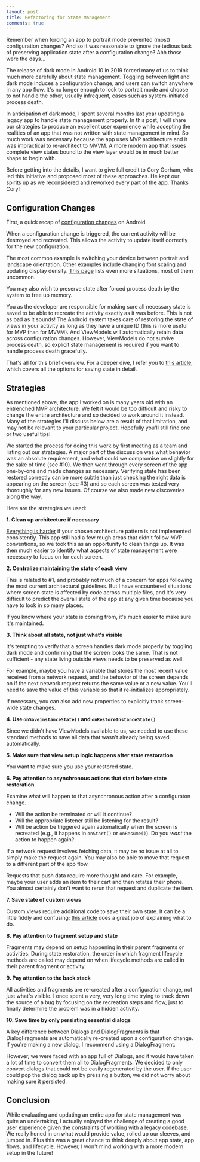 ```yaml
---
layout: post
title: Refactoring for State Management
comments: true
---
```


Remember when forcing an app to portrait mode prevented (most) configuration changes? And so it was reasonable to ignore the tedious task of preserving application state after a configuration change? Ahh those were the days...

The release of dark mode in Android 10 in 2019 forced many of us to think much more carefully about state management. Toggling between light and dark mode induces a configuration change, and users can switch anywhere in any app flow. It's no longer enough to lock to portrait mode and choose to not handle the other, usually infrequent, cases such as system-initiated process death.

In anticipation of dark mode, I spent several months last year updating a legacy app to handle state management properly. In this post, I will share our strategies to produce an excellent user experience while accepting the realities of an app that was not written with state management in mind. So much work was necessary because the app uses MVP architecture and it was impractical to re-architect to MVVM. A more modern app that issues complete view states bound to the view layer would be in much better shape to begin with.

Before getting into the details, I want to give full credit to Cory Gorham, who led this initiative and proposed most of these approaches. He kept our spirits up as we reconsidered and reworked every part of the app. Thanks Cory!

## Configuration Changes

First, a quick recap of [configuration changes](https://developer.android.com/guide/topics/resources/runtime-changes) on Android. 

When a configuration change is triggered, the current activity will be destroyed and recreated. This allows the activity to update itself correctly for the new configuration. 

The most common example is switching your device between portrait and landscape orientation. Other examples include changing font scaling and updating display density. [This page](https://developer.android.com/guide/topics/manifest/activity-element#config) lists even more situations, most of them uncommon.

You may also wish to preserve state after forced process death by the system to free up memory.

You as the developer are responsible for making sure all necessary state is saved to be able to recreate the activity exactly as it was before. This is not as bad as it sounds! The Android system takes care of restoring the state of views in your activity as long as they have a unique ID (this is more useful for MVP than for MVVM). And ViewModels will automatically retain data across configuration changes. However, ViewModels do not survive process death, so explicit state management is required if you want to handle process death gracefully. 

That's all for this brief overview. For a deeper dive, I refer you to [this article](https://developer.android.com/topic/libraries/architecture/saving-states), which covers all the options for saving state in detail.

## Strategies

As mentioned above, the app I worked on is many years old with an entrenched MVP architecture. We felt it would be too difficult and risky to change the entire architecture and so decided to work around it instead. Many of the strategies I'll discuss below are a result of that limitation, and may not be relevant to your particular project. Hopefully you'll still find one or two useful tips!

We started the process for doing this work by first meeting as a team and listing out our strategies. A major part of the discussion was what behavior was an absolute requirement, and what could we compromise on slightly for the sake of time (see #10). We then went through every screen of the app one-by-one and made changes as necessary. Verifying state has been restored correctly can be more subtle than just checking the right data is appearing on the screen (see #3) and so each screen was tested very thoroughly for any new issues. Of course we also made new discoveries along the way. 

Here are the strategies we used:

**1. Clean up architecture if necessary**

[Everything is harder](https://www.rstockbridge.dev/2020-07-20-architecture-consistency/) if your chosen architecture pattern is not implemented consistently. This app still had a few rough areas that didn't follow MVP conventions, so we took this as an opportunity to clean things up. It was then much easier to identify what aspects of state management were necessary to focus on for each screen.

**2. Centralize maintaining the state of each view**

This is related to #1, and probably not much of a concern for apps following the most current architectural guidelines. But I have encountered situations where screen state is affected by code across multiple files, and it's very difficult to predict the overall state of the app at any given time because you have to look in so many places.

If you know where your state is coming from, it's much easier to make sure it's maintained.

**3. Think about all state, not just what's visible**

It's tempting to verify that a screen handles dark mode properly by toggling dark mode and confirming that the screen looks the same. That is not sufficient - any state living outside views needs to be preserved as well. 

For example, maybe you have a variable that stores the most recent value received from a network request, and the behavior of the screen depends on if the next network request returns the same value or a new value. You'll need to save the value of this variable so that it re-initializes appropriately.

If necessary, you can also add new properties to explicitly track screen-wide state changes.

**4. Use `onSaveinstanceState()` and `onRestoreInstanceState()`**

Since we didn't have ViewModels available to us, we needed to use these standard methods to save all data that wasn't already being saved automatically.

**5. Make sure that view setup logic happens after state restoration**

You want to make sure you use your restored state.

**6. Pay attention to asynchronous actions that start before state restoration**

Examine what will happen to that asynchronous action after a configuraton change. 

- Will the action be terminated or will it continue?
- Will the appropriate listener still be listening for the result?
- Will be action be triggered again automatically when the screen is recreated (e.g., it happens in `onStart()` or `onResume()`). Do you *want* the action to happen again?

If a network request involves fetching data, it may be no issue at all to simply make the request again. You may also be able to move that request to a different part of the app flow.

Requests that push data require more thought and care. For example, maybe your user adds an item to their cart and then rotates their phone. You almost certainly don't want to rerun that request and duplicate the item. 

**7. Save state of custom views** 

Custom views require additional code to save their own state. It can be a little fiddly and confusing; [this article](https://www.netguru.com/codestories/how-to-correctly-save-the-state-of-a-custom-view-in-android) does a great job of explaining what to do.

**8. Pay attention to fragment setup and state**

Fragments may depend on setup happening in their parent fragments or activities. During state restoration, the order in which fragment lifecycle methods are called may depend on when lifecycle methods are called in their parent fragment or activity.

**9. Pay attention to the back stack**

All activities and fragments are re-created after a configuration change, not just what's visible. I once spent a very, very long time trying to track down the source of a bug by focusing on the recreation steps and flow, just to finally determine the problem was in a hidden activity.

**10. Save time by only persisting essential dialogs**

A key difference between Dialogs and DialogFragments is that DialogFragments are automatically re-created upon a configuration change. If you're making a new dialog, I recommend using a DialogFragment.

However, we were faced with an app full of Dialogs, and it would have taken a lot of time to convert them all to DialogFragments. We decided to only convert dialogs that could not be easily regenerated by the user. If the user could pop the dialog back up by pressing a button, we did not worry about making sure it persisted.

## Conclusion

While evaluating and updating an entire app for state management was quite an undertaking, I actually enjoyed the challenge of creating a good user experience given the constraints of working with a legacy codebase. We really honed in on what would provide value, rolled up our sleeves, and jumped in. Plus this was a great chance to think deeply about app state, app flows, and lifecycle. However, I won't mind working with a more modern setup in the future! 